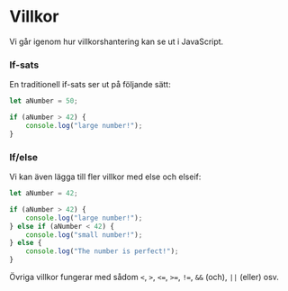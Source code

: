---
...
Villkor
==================================

Vi går igenom hur villkorshantering kan se ut i JavaScript.



### If-sats

En traditionell if-sats ser ut på följande sätt:

```javascript
let aNumber = 50;

if (aNumber > 42) {
    console.log("large number!");
}
```



### If/else

Vi kan även lägga till fler villkor med else och elseif:

```javascript
let aNumber = 42;

if (aNumber > 42) {
    console.log("large number!");
} else if (aNumber < 42) {
    console.log("small number!");
} else {
    console.log("The number is perfect!");
}
```


Övriga villkor fungerar med sådom `<`, `>`, `<=`, `>=`, `!=`, `&&` (och), `||` (eller) osv.
